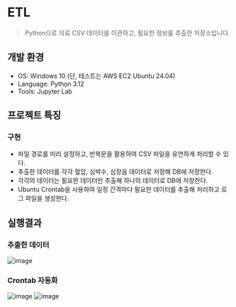 # ETL

> Python으로 의료 CSV 데이터를 이관하고, 필요한 정보를 추출한 저장소입니다.

## 개발 환경

* OS: Windows 10 (단, 테스트는 AWS EC2 Ubuntu 24.04)​
* Language: Python 3.12
* Tools: Jupyter Lab

## 프로젝트 특징

### 구현

* 파일 경로를 미리 설정하고, 반복문을 활용하여 CSV 파일을 유연하게 처리할 수 있다.
* 추출한 데이터를 각각 혈압, 심박수, 심장음 데이터로 저장해 DB에 저장한다.
* 각각의 데이터는 필요한 데이터만 추출해 하나의 데이터로 DB에 저장한다.
* Ubuntu Crontab을 사용하여 일정 간격마다 필요한 데이터를 추출해 처리하고 로그 파일을 생성한다.

## 실행결과

### 추출한 데이터
![image](https://github.com/user-attachments/assets/a8108259-cc1c-4bed-826b-c59d7a03d61c)

### Crontab 자동화
![image](https://github.com/user-attachments/assets/829d69f7-2c81-403e-81a2-5928b5de072c)
![image](https://github.com/user-attachments/assets/84176df8-72b6-402f-88cd-d8a386585ffa)
